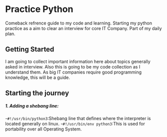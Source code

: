 # Practice Python

Comeback refrence guide to my code and learning. Starting my python practice as a aim to clear an interview for core IT Company. Part of my daily plan.

## Getting Started

I am going to collect important information here about topics generally asked in interview. Also this is going to be my code collection as I understand them.
As big IT companies require good programming knowledge, this will be a guide.

## Starting the journey

##### 1. Adding a shebang line:
-`#!/usr/bin/python3`:Shebang line that defines where the interpreter is located generally on linux.
-`#!/usr/bin/env python3`:This is used for portability over all Operating System.

